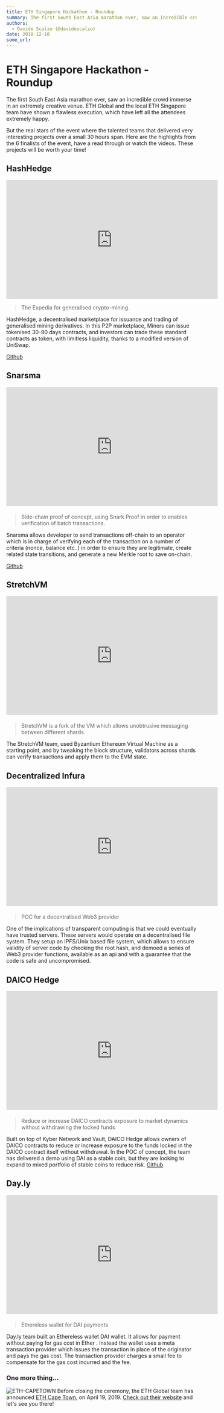 ```yaml
---
title: ETH Singapore Hackathon - Roundup
summary: The first South East Asia marathon ever, saw an incredible crowd immerse in an extremely creative venue. ETH Global and the local ETH Singapore team have shown a flawless execution, which have left all the attendees extremely happy. But the real stars of the event where the talented teams that delivered very interesting projects over a small 30 hours span. Here are the highlights from the 6 finalists of the event, have a read through or watch the videos. These projects will be worth your time! H
authors:
  - Davide Scalzo (@davidescalzo)
date: 2018-12-10
some_url: 
---
```


# ETH Singapore Hackathon - Roundup


The first South East Asia marathon ever, saw an incredible crowd immerse in an extremely creative venue. ETH Global and the local ETH Singapore team have shown a flawless execution, which have left all the attendees extremely happy.

But the real stars of the event where the talented teams that delivered very interesting projects over a small 30 hours span. Here are the highlights from the 6 finalists of the event, have a read through or watch the videos. These projects will be worth your time!

## HashHedge
<div align="left"  ><iframe width="560" height="315" src="https://www.youtube.com/embed/mhmmtkbbiDs?t=2126" frameborder="0" allow="encrypted-media" allowfullscreen></iframe></div>


> The Expedia for generalised crypto-mining.

HashHedge, a decentralised marketplace for issuance and trading of generalised mining derivatives.
In this P2P marketplace, Miners can issue tokenised 30-90 days contracts, and investors can trade these standard contracts as token, with limitless liquidity, thanks to a modified version of UniSwap.

[Github](https://github.com/carboclan/hashedge-fe)

## Snarsma

<div align="left" style="margin-bottom: 20px"><iframe width="560" height="315" src="https://www.youtube.com/embed/mhmmtkbbiDs?t=2439" frameborder="0" allow="encrypted-media" allowfullscreen></iframe></div>

> Side-chain proof of concept, using Snark Proof in order to enables verification of batch transactions.

Snarsma allows developer to send transactions off-chain to an operator which is in charge of verifying each of the transaction on a number of criteria (nonce, balance etc..) in order to ensure they are legitimate, create related state transitions, and generate a new Merkle root to save on-chain.

[Github](https://github.com/weijiekoh/snarsma-mvp)

## StretchVM
<div align="left" style="margin-bottom: 20px;"><iframe width="560" height="315" src="https://www.youtube.com/embed/mhmmtkbbiDs?t=2736" frameborder="0" allow="encrypted-media" allowfullscreen></iframe></div>

>  StretchVM is a fork of the VM which allows unobtrusive messaging between different shards.

The StretchVM team, used Byzantium Ethereum Virtual Machine as a starting point, and by tweaking the block structure,  validators across shards can verify transactions and apply them to the EVM state.

## Decentralized Infura
<div align="left" style="margin-bottom: 20px"><iframe width="560" height="315" src="https://www.youtube.com/embed/mhmmtkbbiDs?t=3044" frameborder="0" allow="encrypted-media" allowfullscreen></iframe></div>

> POC for a decentralised Web3 provider

One of the implications of transparent computing is that we could eventually have trusted servers. These servers would operate on a decentralised file system. They setup an IPFS/Unix based file system, which allows to ensure validity of server code by checking the root hash, and demoed a series of Web3 provider functions, available as an api and with a guarantee that the code is safe and uncompromised.


## DAICO Hedge
<div align="left" style="margin-bottom: 20px"><iframe width="560" height="315" src="https://www.youtube.com/embed/mhmmtkbbiDs?t=3330" frameborder="0" allow="encrypted-media" allowfullscreen></iframe></div>

> Reduce or increase DAICO contracts exposure to market dynamics without withdrawing the locked funds

Built on top of Kyber Network and Vault, DAICO Hedge allows owners of DAICO contracts to reduce or increase exposure to the funds locked in the DAICO contract itself without withdrawal. In the POC of concept, the team has delivered a demo using DAI as a stable coin, but they are looking to expand to mixed portfolio of stable coins to reduce risk.
[Github](https://github.com/chaitanyapotti/DaicoHedge_frontend)

## Day.ly
<div align="left" style="margin-bottom: 20px"><iframe width="560" height="315" src="https://www.youtube.com/embed/mhmmtkbbiDs?t=3613" frameborder="0" allow="encrypted-media" allowfullscreen></iframe></div>

> Ethereless wallet for DAI payments

Day.ly team built an Ethereless wallet DAI wallet. It allows for payment without paying for gas cost in Ether . Instead the wallet uses a meta transaction provider which issues the transaction in place of the originator and pays the gas cost. The transaction provider charges a small fee to compensate for the gas cost incurred and the fee.

### One more thing...
![ETH-CAPETOWN](https://api.beta.kauri.io:443/ipfs/QmNs87WayJqWyMiPcbUGirxuymMrjxMcvo778WT38nSznB) 
Before closing the ceremony, the ETH Global team has announced [ETH Cape Town](https://ethcapetown.com/), on April 19, 2019. [Check out their website](https://ethcapetown.com/) and let's see you there!
